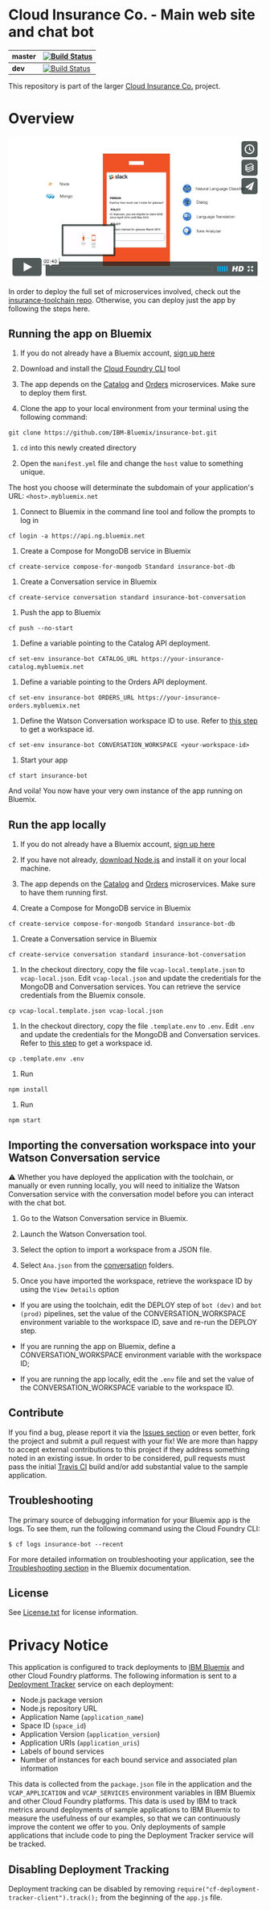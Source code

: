 # Cloud Insurance Co. - Main web site and chat bot

| **master** | [![Build Status](https://travis-ci.org/IBM-Bluemix/insurance-bot.svg?branch=master)](https://travis-ci.org/IBM-Bluemix/insurance-bot) |
| ----- | ----- |
| **dev** | [![Build Status](https://travis-ci.org/IBM-Bluemix/insurance-bot.svg?branch=dev)](https://travis-ci.org/IBM-Bluemix/insurance-bot) |

This repository is part of the larger [Cloud Insurance Co.](https://github.com/IBM-Bluemix/cloudco-insurance) project.

# Overview

[![Policy Bot](./design/video-cap.png)](https://vimeo.com/165460548 "Policy Bot Concept - Click to Watch!")

In order to deploy the full set of microservices involved, check out the [insurance-toolchain repo][toolchain_url]. Otherwise, you can deploy just the app by following the steps here.

## Running the app on Bluemix

1. If you do not already have a Bluemix account, [sign up here][bluemix_reg_url]

1. Download and install the [Cloud Foundry CLI][cloud_foundry_url] tool

1. The app depends on the [Catalog](https://github.com/IBM-Bluemix/insurance-catalog) and [Orders](https://github.com/IBM-Bluemix/insurance-orders) microservices. Make sure to deploy them first.

1. Clone the app to your local environment from your terminal using the following command:

  ```
  git clone https://github.com/IBM-Bluemix/insurance-bot.git
  ```

1. `cd` into this newly created directory

1. Open the `manifest.yml` file and change the `host` value to something unique.

  The host you choose will determinate the subdomain of your application's URL:  `<host>.mybluemix.net`

1. Connect to Bluemix in the command line tool and follow the prompts to log in

  ```
  cf login -a https://api.ng.bluemix.net
  ```

1. Create a Compose for MongoDB service in Bluemix

  ```
  cf create-service compose-for-mongodb Standard insurance-bot-db
  ```

1. Create a Conversation service in Bluemix

  ```
  cf create-service conversation standard insurance-bot-conversation
  ```

1. Push the app to Bluemix

  ```
  cf push --no-start
  ```

1. Define a variable pointing to the Catalog API deployment.

  ```
  cf set-env insurance-bot CATALOG_URL https://your-insurance-catalog.mybluemix.net
  ```

1. Define a variable pointing to the Orders API deployment.

  ```
  cf set-env insurance-bot ORDERS_URL https://your-insurance-orders.mybluemix.net
  ```

1. Define the Watson Conversation workspace ID to use. Refer to [this step](#importWorkspace) to get a workspace id.

  ```
  cf set-env insurance-bot CONVERSATION_WORKSPACE <your-workspace-id>
  ```

1. Start your app

  ```
  cf start insurance-bot
  ```

And voila! You now have your very own instance of the app running on Bluemix.

## Run the app locally

1. If you do not already have a Bluemix account, [sign up here][bluemix_reg_url]

1. If you have not already, [download Node.js][download_node_url] and install it on your local machine.

1. The app depends on the [Catalog](https://github.com/IBM-Bluemix/insurance-catalog) and [Orders](https://github.com/IBM-Bluemix/insurance-orders) microservices. Make sure to have them running first.

1. Create a Compose for MongoDB service in Bluemix

  ```
  cf create-service compose-for-mongodb Standard insurance-bot-db
  ```

1. Create a Conversation service in Bluemix

  ```
  cf create-service conversation standard insurance-bot-conversation
  ```

1. In the checkout directory, copy the file ```vcap-local.template.json``` to ```vcap-local.json```. Edit ```vcap-local.json``` and update the credentials for the MongoDB and Conversation services. You can retrieve the service credentials from the Bluemix console.

  ```
  cp vcap-local.template.json vcap-local.json
  ```

1. In the checkout directory, copy the file ```.template.env``` to ```.env```. Edit ```.env``` and update the credentials for the MongoDB and Conversation services. Refer to [this step](#importWorkspace) to get a workspace id.

  ```
  cp .template.env .env
  ```

1. Run

  ```
  npm install
  ```

1. Run

  ```
  npm start
  ```

## <a name="importWorkspace"></a> Importing the conversation workspace into your Watson Conversation service

:warning: Whether you have deployed the application with the toolchain, or manually or even running locally, you will need to initialize the Watson Conversation service with the conversation model before you can interact with the chat bot.

1. Go to the Watson Conversation service in Bluemix.

1. Launch the Watson Conversation tool.

1. Select the option to import a workspace from a JSON file.

1. Select `Ana.json` from the [conversation](./conversation) folders.

1. Once you have imported the workspace, retrieve the workspace ID by using the `View Details` option

  * If you are using the toolchain, edit the DEPLOY step of `bot (dev)` and `bot (prod)` pipelines, set the value of the CONVERSATION_WORKSPACE environment variable to the workspace ID, save and re-run the DEPLOY step.

  * If you are running the app on Bluemix, define a CONVERSATION_WORKSPACE environment variable with the workspace ID;

  * If you are running the app locally, edit the `.env` file and set the value of the CONVERSATION_WORKSPACE variable to the workspace ID.

## Contribute

If you find a bug, please report it via the [Issues section][issues_url] or even better, fork the project and submit a pull request with your fix! We are more than happy to accept external contributions to this project if they address something noted in an existing issue.  In order to be considered, pull requests must pass the initial [Travis CI][travis_url] build and/or add substantial value to the sample application.

## Troubleshooting

The primary source of debugging information for your Bluemix app is the logs. To see them, run the following command using the Cloud Foundry CLI:

  ```
  $ cf logs insurance-bot --recent
  ```

For more detailed information on troubleshooting your application, see the [Troubleshooting section](https://www.ng.bluemix.net/docs/troubleshoot/tr.html) in the Bluemix documentation.

## License

See [License.txt](License.txt) for license information.

# Privacy Notice

This application is configured to track deployments to [IBM Bluemix](http://www.ibm.com/cloud-computing/bluemix/) and other Cloud Foundry platforms. The following information is sent to a [Deployment Tracker](https://github.com/IBM-Bluemix/cf-deployment-tracker-service) service on each deployment:

* Node.js package version
* Node.js repository URL
* Application Name (`application_name`)
* Space ID (`space_id`)
* Application Version (`application_version`)
* Application URIs (`application_uris`)
* Labels of bound services
* Number of instances for each bound service and associated plan information

This data is collected from the `package.json` file in the application and the `VCAP_APPLICATION` and `VCAP_SERVICES` environment variables in IBM Bluemix and other Cloud Foundry platforms. This data is used by IBM to track metrics around deployments of sample applications to IBM Bluemix to measure the usefulness of our examples, so that we can continuously improve the content we offer to you. Only deployments of sample applications that include code to ping the Deployment Tracker service will be tracked.

## Disabling Deployment Tracking

Deployment tracking can be disabled by removing `require("cf-deployment-tracker-client").track();` from the beginning of the `app.js` file.

[toolchain_url]: https://github.com/IBM-Bluemix/insurance-toolchain
[bluemix_reg_url]: http://ibm.biz/insurance-store-registration
[cloud_foundry_url]: https://github.com/cloudfoundry/cli
[download_node_url]: https://nodejs.org/download/
[issues_url]: https://github.com/ibm-bluemix/insurance-bot/issues
[travis_url]: https://travis-ci.org/
